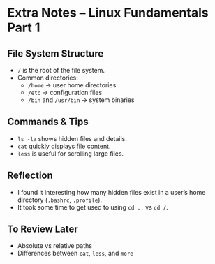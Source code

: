 # Extra Notes – Linux Fundamentals Part 1

## File System Structure
- `/` is the root of the file system.
- Common directories:
  - `/home` → user home directories
  - `/etc` → configuration files
  - `/bin` and `/usr/bin` → system binaries

## Commands & Tips
- `ls -la` shows hidden files and details.
- `cat` quickly displays file content.
- `less` is useful for scrolling large files.

## Reflection
- I found it interesting how many hidden files exist in a user’s home directory (`.bashrc`, `.profile`).
- It took some time to get used to using `cd ..` vs `cd /`.

## To Review Later
- Absolute vs relative paths
- Differences between `cat`, `less`, and `more`
